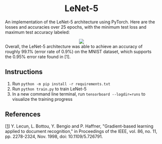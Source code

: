 <!--  
mlpi
title: Gradient-Based Learning Applied to Document Recognition (LeNet-5)

images: models/lenet-5/02_02_2022/15_27_14/losses.png
category: Architectures/Convolutional Neural Networks
-->


<h1 align="center">LeNet-5</h1>

An implementation of the LeNet-5 architecture using PyTorch. Here are the losses and accuracies over 25 epochs, with the minimum test loss and maximum test accuracy labeled:
<div align="center">
  <img src="https://github.com/tanjeffreyz02/py-lenet-5/blob/cc14503e76c8d41975570e4f0d84af6847bff077/models/lenet-5/02_02_2022/15_27_14/losses.png" />
</div>
Overall, the LeNet-5 architecture was able to achieve an accuracy of roughly 99.1% (error rate of 0.9%) on the MNIST dataset, which supports the 0.95% error rate found in [1].

<h2>Instructions</h2>
<ol>
  <li>
    Run <code>python -m pip install -r requirements.txt</code>
  </li>
  <li>
    Run <code>python train.py</code> to train LeNet-5
  </li>
  <li>
    In a new command line terminal, run <code>tensorboard --logdir=runs</code> to visualize the training progress
  </li>
</ol>

<h2>References</h2>

[[1](http://yann.lecun.com/exdb/publis/pdf/lecun-01a.pdf)] Y. Lecun, L. Bottou, Y. Bengio and P. Haffner, "Gradient-based learning applied to document recognition," in Proceedings of the IEEE, vol. 86, no. 11, pp. 2278-2324, Nov. 1998, doi: 10.1109/5.726791.
